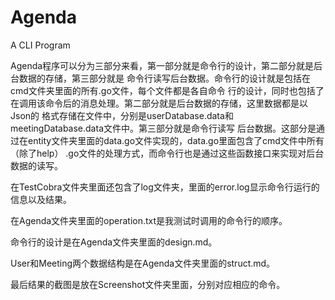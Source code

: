 # Agenda
A CLI Program

Agenda程序可以分为三部分来看，第一部分就是命令行的设计，第二部分就是后台数据的存储，第三部分就是
命令行读写后台数据。命令行的设计就是包括在cmd文件夹里面的所有.go文件，每个文件都是各自命令
行的设计，同时也包括了在调用该命令后的消息处理。第二部分就是后台数据的存储，这里数据都是以Json的
格式存储在文件中，分别是userDatabase.data和meetingDatabase.data文件中。第三部分就是命令行读写
后台数据。这部分是通过在entity文件夹里面的data.go文件实现的，data.go里面包含了cmd文件中所有（除了help）
.go文件的处理方式，而命令行也是通过这些函数接口来实现对后台数据的读写。

在TestCobra文件夹里面还包含了log文件夹，里面的error.log显示命令行运行的信息以及结果。

在Agenda文件夹里面的operation.txt是我测试时调用的命令行的顺序。

命令行的设计是在Agenda文件夹里面的design.md。

User和Meeting两个数据结构是在Agenda文件夹里面的struct.md。

最后结果的截图是放在Screenshot文件夹里面，分别对应相应的命令。
